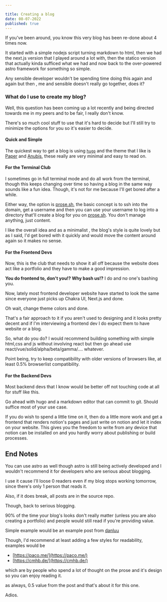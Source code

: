 ```yaml
---

title: Creating a blog
date: 08-07-2022
published: true 
---
```


If you've been around, you know this very blog has been re-done about 4 times
now.

It started with a simple nodejs script turning markdown to html, then we had the
next.js version that I played around a lot with, then the statico version that
actually kinda sufficed what we had and now back to the over-powered astro
framework for something so simple.

Any sensible developer wouldn't be spending time doing this again and again but
then , me and sensible doesn't really go together, does it?

### What do I use to create my blog?

Well, this question has been coming up a lot recently and being directed towards
me in my peers and to be fair, I really don't know.

There's so much cool stuff to use that it's hard to decide but I'll still try to
minimize the options for you so it's easier to decide.

#### Quick and Simple

The quickest way to get a blog is using
[`hugo`](https://gohugo.io/getting-started/quick-start/) and the theme that I
like is [Paper](https://themes.gohugo.io/themes/hugo-paper/) and
[Anubis](https://themes.gohugo.io/themes/hugo-theme-anubis/), these really are
very minimal and easy to read on.

#### For the Terminal Club

I sometimes go in full terminal mode and do all work from the terminal, though
this keeps changing over time so having a blog in the same way sounds like a fun
idea. Though, it's not for me because I'll get bored after a while.

Either way, the option is [prose.sh](https://prose.sh/), the basic concept is to
ssh into the domain, get a username and then you can use your username to log
into a directory that'll create a blog for you on [prose.sh](https://prose.sh).
You don't manage anything, just content.

I like the overall idea and as a minimalist , the blog's style is quite lovely
but as I said, I'd get bored with it quickly and would move the content around
again so it makes no sense.

#### For the Frontend Devs

Now, this is the club that needs to show it all off because the website does act
like a portfolio and they have to make a good impression.

**You do frontend to, don't you!? Why bash us!?** I do and no one's bashing you.

Now, lately most frontend developer website have started to look the same since
everyone just picks up Chakra UI, Next.js and done.

Oh wait, change theme colors and done.

That's a fair approach to it if you aren't used to designing and it looks pretty
decent and if I'm interviewing a frontend dev I do expect them to have website
or a blog.

So, what do you do? I would recommend building something with simple html,css
and js without involving react but then go ahead use
react/vue/solid/alpha/beta/gamma/.... whatever.

Point being, try to keep compatibility with older versions of browsers like, at
least 0.5% browserlist compatibility.

#### For the Backend Devs

Most backend devs that I know would be better off not touching code at all for
stuff like this.

Go ahead with hugo and a markdown editor that can commit to git. Should suffice
most of your use case.

If you do wish to spend a little time on it, then do a little more work and get
a frontend that renders notion's pages and just write on notion and let it index
on your website. This gives you the freedom to write from any device that notion
can be installed on and you hardly worry about publishing or build processes.

## End Notes

You can use astro as well though astro is still being actively developed and I
wouldn't recommend it for developers who are serious about blogging.

I use it cause I'll loose 0 readers even if my blog stops working tomorrow,
since there's only 1 person that reads it.

Also, if it does break, all posts are in the source repo.

Though, back to serious blogging.

90% of the time your blog's looks don't really matter (unless you are also
creating a portfolio) and people would still read if you're providing value.

Simple example would be an example post from
[danluu](https://danluu.com/simple-architectures/)

Though, I'd recommend at least adding a few styles for readability, examples
would be

- [https://paco.me/](https://paco.me/)
- [https://cmhb.de/](https://cmhb.de/)

which are by people who spend a lot of thought on the prose and it's design so
you can enjoy reading it.

as always, 0.5 value from the post and that's about it for this one.

Adios.
